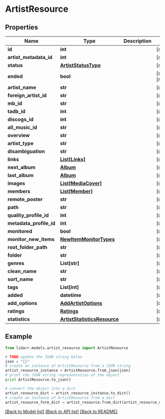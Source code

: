 # ArtistResource


## Properties
Name | Type | Description | Notes
------------ | ------------- | ------------- | -------------
**id** | **int** |  | [optional] 
**artist_metadata_id** | **int** |  | [optional] 
**status** | [**ArtistStatusType**](ArtistStatusType.md) |  | [optional] 
**ended** | **bool** |  | [optional] [readonly] 
**artist_name** | **str** |  | [optional] 
**foreign_artist_id** | **str** |  | [optional] 
**mb_id** | **str** |  | [optional] 
**tadb_id** | **int** |  | [optional] 
**discogs_id** | **int** |  | [optional] 
**all_music_id** | **str** |  | [optional] 
**overview** | **str** |  | [optional] 
**artist_type** | **str** |  | [optional] 
**disambiguation** | **str** |  | [optional] 
**links** | [**List[Links]**](Links.md) |  | [optional] 
**next_album** | [**Album**](Album.md) |  | [optional] 
**last_album** | [**Album**](Album.md) |  | [optional] 
**images** | [**List[MediaCover]**](MediaCover.md) |  | [optional] 
**members** | [**List[Member]**](Member.md) |  | [optional] 
**remote_poster** | **str** |  | [optional] 
**path** | **str** |  | [optional] 
**quality_profile_id** | **int** |  | [optional] 
**metadata_profile_id** | **int** |  | [optional] 
**monitored** | **bool** |  | [optional] 
**monitor_new_items** | [**NewItemMonitorTypes**](NewItemMonitorTypes.md) |  | [optional] 
**root_folder_path** | **str** |  | [optional] 
**folder** | **str** |  | [optional] 
**genres** | **List[str]** |  | [optional] 
**clean_name** | **str** |  | [optional] 
**sort_name** | **str** |  | [optional] 
**tags** | **List[int]** |  | [optional] 
**added** | **datetime** |  | [optional] 
**add_options** | [**AddArtistOptions**](AddArtistOptions.md) |  | [optional] 
**ratings** | [**Ratings**](Ratings.md) |  | [optional] 
**statistics** | [**ArtistStatisticsResource**](ArtistStatisticsResource.md) |  | [optional] 

## Example

```python
from lidarr.models.artist_resource import ArtistResource

# TODO update the JSON string below
json = "{}"
# create an instance of ArtistResource from a JSON string
artist_resource_instance = ArtistResource.from_json(json)
# print the JSON string representation of the object
print ArtistResource.to_json()

# convert the object into a dict
artist_resource_dict = artist_resource_instance.to_dict()
# create an instance of ArtistResource from a dict
artist_resource_form_dict = artist_resource.from_dict(artist_resource_dict)
```
[[Back to Model list]](../README.md#documentation-for-models) [[Back to API list]](../README.md#documentation-for-api-endpoints) [[Back to README]](../README.md)


